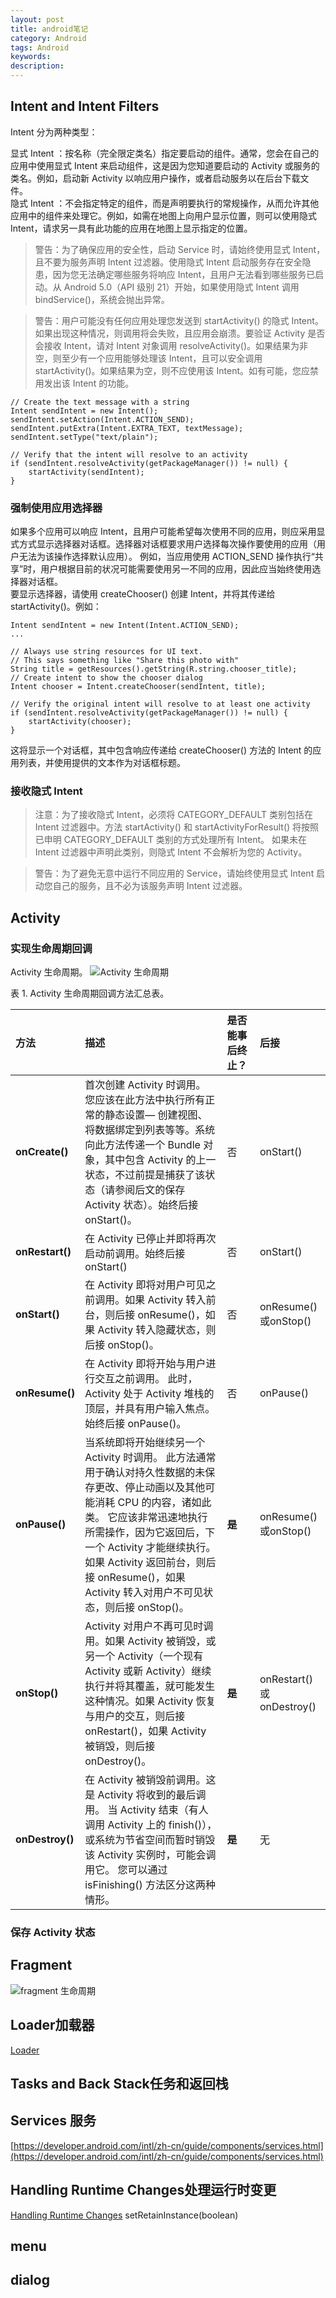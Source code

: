 ```yaml
---
layout: post
title: android笔记
category: Android
tags: Android
keywords:
description:
---
```


## Intent and Intent Filters
Intent 分为两种类型：

显式 Intent ：按名称（完全限定类名）指定要启动的组件。通常，您会在自己的应用中使用显式 Intent 来启动组件，这是因为您知道要启动的 Activity 或服务的类名。例如，启动新 Activity 以响应用户操作，或者启动服务以在后台下载文件。  
隐式 Intent ：不会指定特定的组件，而是声明要执行的常规操作，从而允许其他应用中的组件来处理它。例如，如需在地图上向用户显示位置，则可以使用隐式 Intent，请求另一具有此功能的应用在地图上显示指定的位置。

> 警告：为了确保应用的安全性，启动 Service 时，请始终使用显式 Intent，且不要为服务声明 Intent 过滤器。使用隐式 Intent 启动服务存在安全隐患，因为您无法确定哪些服务将响应 Intent，且用户无法看到哪些服务已启动。从 Android 5.0（API 级别 21）开始，如果使用隐式 Intent 调用 bindService()，系统会抛出异常。

> 警告：用户可能没有任何应用处理您发送到 startActivity() 的隐式 Intent。如果出现这种情况，则调用将会失败，且应用会崩溃。要验证 Activity 是否会接收 Intent，请对 Intent 对象调用 resolveActivity()。如果结果为非空，则至少有一个应用能够处理该 Intent，且可以安全调用 startActivity()。如果结果为空，则不应使用该 Intent。如有可能，您应禁用发出该 Intent 的功能。

    // Create the text message with a string
    Intent sendIntent = new Intent();
    sendIntent.setAction(Intent.ACTION_SEND);
    sendIntent.putExtra(Intent.EXTRA_TEXT, textMessage);
    sendIntent.setType("text/plain");
    
    // Verify that the intent will resolve to an activity
    if (sendIntent.resolveActivity(getPackageManager()) != null) {
        startActivity(sendIntent);
    }

### 强制使用应用选择器
如果多个应用可以响应 Intent，且用户可能希望每次使用不同的应用，则应采用显式方式显示选择器对话框。选择器对话框要求用户选择每次操作要使用的应用（用户无法为该操作选择默认应用）。 例如，当应用使用 ACTION_SEND 操作执行“共享”时，用户根据目前的状况可能需要使用另一不同的应用，因此应当始终使用选择器对话框。  
要显示选择器，请使用 createChooser() 创建 Intent，并将其传递给 startActivity()。例如：

    Intent sendIntent = new Intent(Intent.ACTION_SEND);
    ...
    
    // Always use string resources for UI text.
    // This says something like "Share this photo with"
    String title = getResources().getString(R.string.chooser_title);
    // Create intent to show the chooser dialog
    Intent chooser = Intent.createChooser(sendIntent, title);
    
    // Verify the original intent will resolve to at least one activity
    if (sendIntent.resolveActivity(getPackageManager()) != null) {
        startActivity(chooser);
    }

这将显示一个对话框，其中包含响应传递给 createChooser() 方法的 Intent 的应用列表，并使用提供的文本作为对话框标题。

### 接收隐式 Intent

> 注意：为了接收隐式 Intent，必须将 CATEGORY_DEFAULT 类别包括在 Intent 过滤器中。方法 startActivity() 和 startActivityForResult() 将按照已申明 CATEGORY_DEFAULT 类别的方式处理所有 Intent。 如果未在 Intent 过滤器中声明此类别，则隐式 Intent 不会解析为您的 Activity。

> 警告：为了避免无意中运行不同应用的 Service，请始终使用显式 Intent 启动您自己的服务，且不必为该服务声明 Intent 过滤器。

## Activity

### 实现生命周期回调
 Activity 生命周期。
 ![Activity 生命周期](http://winy.eicp.net/activity_lifecycle.png)

表 1. Activity 生命周期回调方法汇总表。

|方法	|描述	|是否能事后终止？	|后接|
|:---|:---|:---|:---|
|**onCreate()**|首次创建 Activity 时调用。 您应该在此方法中执行所有正常的静态设置— 创建视图、将数据绑定到列表等等。系统向此方法传递一个 Bundle 对象，其中包含 Activity 的上一状态，不过前提是捕获了该状态（请参阅后文的保存 Activity 状态）。始终后接 onStart()。|否	|onStart()|
|**onRestart()**|在 Activity 已停止并即将再次启动前调用。始终后接 onStart()|否	|onStart()|
|**onStart()**|在 Activity 即将对用户可见之前调用。如果 Activity 转入前台，则后接 onResume()，如果 Activity 转入隐藏状态，则后接 onStop()。|否|onResume()或onStop()|
|**onResume()**|在 Activity 即将开始与用户进行交互之前调用。 此时，Activity 处于 Activity 堆栈的顶层，并具有用户输入焦点。始终后接 onPause()。|否	|onPause()|
|**onPause()**|当系统即将开始继续另一个 Activity 时调用。 此方法通常用于确认对持久性数据的未保存更改、停止动画以及其他可能消耗 CPU 的内容，诸如此类。 它应该非常迅速地执行所需操作，因为它返回后，下一个 Activity 才能继续执行。如果 Activity 返回前台，则后接 onResume()，如果 Activity 转入对用户不可见状态，则后接 onStop()。|**是**|onResume() 或onStop()|
|**onStop()**|Activity 对用户不再可见时调用。如果 Activity 被销毁，或另一个 Activity（一个现有 Activity 或新 Activity）继续执行并将其覆盖，就可能发生这种情况。如果 Activity 恢复与用户的交互，则后接 onRestart()，如果 Activity 被销毁，则后接 onDestroy()。|**是**|onRestart() 或 onDestroy()|
|**onDestroy()**|在 Activity 被销毁前调用。这是 Activity 将收到的最后调用。 当 Activity 结束（有人调用 Activity 上的 finish()），或系统为节省空间而暂时销毁该 Activity 实例时，可能会调用它。 您可以通过 isFinishing() 方法区分这两种情形。|**是**|无|

### 保存 Activity 状态

## Fragment

![fragment 生命周期](http://winy.eicp.net/fragment_lifecycle.png)


## Loader加载器

[Loader](https://developer.android.com/intl/zh-cn/guide/components/loaders.html)

## Tasks and Back Stack任务和返回栈


## Services 服务
[https://developer.android.com/intl/zh-cn/guide/components/services.html](https://developer.android.com/intl/zh-cn/guide/components/services.html)


## Handling Runtime Changes处理运行时变更

[Handling Runtime Changes](https://developer.android.com/intl/zh-cn/guide/topics/resources/runtime-changes.html)
setRetainInstance(boolean)

## menu

## dialog
